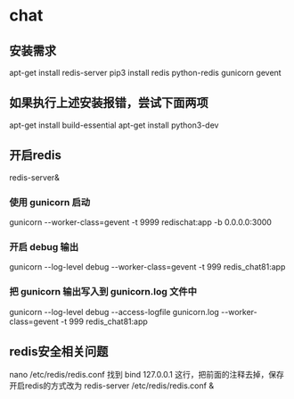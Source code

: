 # chat

## 安装需求

apt-get install redis-server
pip3 install redis python-redis gunicorn gevent

## 如果执行上述安装报错，尝试下面两项
apt-get install build-essential
apt-get install python3-dev

## 开启redis
redis-server&
### 使用 gunicorn 启动
gunicorn --worker-class=gevent -t 9999 redischat:app -b 0.0.0.0:3000
### 开启 debug 输出
gunicorn --log-level debug --worker-class=gevent -t 999 redis_chat81:app
### 把 gunicorn 输出写入到 gunicorn.log 文件中
gunicorn --log-level debug --access-logfile gunicorn.log --worker-class=gevent -t 999 redis_chat81:app

## redis安全相关问题
nano /etc/redis/redis.conf
找到 bind 127.0.0.1 这行，把前面的注释去掉，保存
开启redis的方式改为
redis-server /etc/redis/redis.conf &
